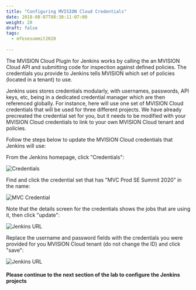 ```yaml
---
title: "Configuring MVISION Cloud Credentials"
date: 2018-08-07T08:30:11-07:00
weight: 20
draft: false
tags:
  - mfesesummit2020
  
---
```


The MVISION Cloud Plugin for Jenkins works by calling the an MVISION Cloud API and submitting code for inspection against defined policies.  The credentials you provide to Jenkins tells MVISION which set of policies (located in a tenant) to use.

Jenkins uses stores credentials modularly, with usernames, passwords, API keys, etc, being in a dedicated credential manager which are then referenced globally.  For instance, here will use one set of MVISION Cloud credentials that will be used for three different projects.  We have already precreated the credential set for you, but it needs to be modified with your MVISION Cloud credentials to link to your own MVISION Cloud tenant and policies.

Follow the steps below to update the MVISION Cloud credentials that Jenkins will use:

From the Jenkins homepage, click "Credentials":

![Credentials](/images/mfe/jenkinscredentials.png?classes=border,shadow)

Find and click the credential set that has "MVC Prod SE Summit 2020" in the name:

![MVC Credential](/images/mfe/clickcredential.png?classes=border,shadow)

Note that the details screen for the credentials shows the jobs that are using it, then click "update":

![Jenkins URL](/images/mfe/clickupdate.png?classes=border,shadow)

Replace the username and password fields with the credentials you were provided for you MVISION Cloud tenant (do not change the ID) and click "save":

![Jenkins URL](/images/mfe/updatecredentials.png?classes=border,shadow)

#### Please continue to the next section of the lab to configure the Jenkins projects
